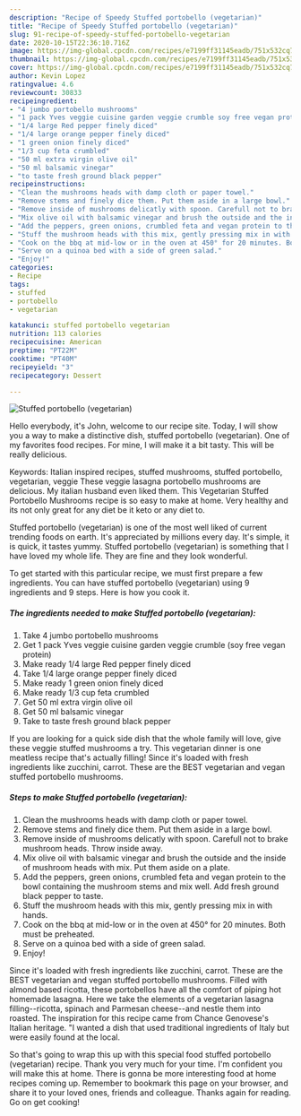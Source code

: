 ```yaml
---
description: "Recipe of Speedy Stuffed portobello (vegetarian)"
title: "Recipe of Speedy Stuffed portobello (vegetarian)"
slug: 91-recipe-of-speedy-stuffed-portobello-vegetarian
date: 2020-10-15T22:36:10.716Z
image: https://img-global.cpcdn.com/recipes/e7199ff31145eadb/751x532cq70/stuffed-portobello-vegetarian-recipe-main-photo.jpg
thumbnail: https://img-global.cpcdn.com/recipes/e7199ff31145eadb/751x532cq70/stuffed-portobello-vegetarian-recipe-main-photo.jpg
cover: https://img-global.cpcdn.com/recipes/e7199ff31145eadb/751x532cq70/stuffed-portobello-vegetarian-recipe-main-photo.jpg
author: Kevin Lopez
ratingvalue: 4.6
reviewcount: 30833
recipeingredient:
- "4 jumbo portobello mushrooms"
- "1 pack Yves veggie cuisine garden veggie crumble soy free vegan protein"
- "1/4 large Red pepper finely diced"
- "1/4 large orange pepper finely diced"
- "1 green onion finely diced"
- "1/3 cup feta crumbled"
- "50 ml extra virgin olive oil"
- "50 ml balsamic vinegar"
- "to taste fresh ground black pepper"
recipeinstructions:
- "Clean the mushrooms heads with damp cloth or paper towel."
- "Remove stems and finely dice them. Put them aside in a large bowl."
- "Remove inside of mushrooms delicatly with spoon. Carefull not to brake mushroom heads. Throw inside away."
- "Mix olive oil with balsamic vinegar and brush the outside and the inside of mushroom heads with mix. Put them aside on a plate."
- "Add the peppers, green onions, crumbled feta and vegan protein to the bowl containing the mushroom stems and mix well. Add fresh ground black pepper to taste."
- "Stuff the mushroom heads with this mix, gently pressing mix in with hands."
- "Cook on the bbq at mid-low or in the oven at 450° for 20 minutes. Both must be preheated."
- "Serve on a quinoa bed with a side of green salad."
- "Enjoy!"
categories:
- Recipe
tags:
- stuffed
- portobello
- vegetarian

katakunci: stuffed portobello vegetarian 
nutrition: 113 calories
recipecuisine: American
preptime: "PT22M"
cooktime: "PT40M"
recipeyield: "3"
recipecategory: Dessert

---
```



![Stuffed portobello (vegetarian)](https://img-global.cpcdn.com/recipes/e7199ff31145eadb/751x532cq70/stuffed-portobello-vegetarian-recipe-main-photo.jpg)

Hello everybody, it's John, welcome to our recipe site. Today, I will show you a way to make a distinctive dish, stuffed portobello (vegetarian). One of my favorites food recipes. For mine, I will make it a bit tasty. This will be really delicious.

Keywords: Italian inspired recipes, stuffed mushrooms, stuffed portobello, vegetarian, veggie These veggie lasagna portobello mushrooms are delicious. My italian husband even liked them. This Vegetarian Stuffed Portobello Mushrooms recipe is so easy to make at home. Very healthy and its not only great for any diet be it keto or any diet to.

Stuffed portobello (vegetarian) is one of the most well liked of current trending foods on earth. It's appreciated by millions every day. It's simple, it is quick, it tastes yummy. Stuffed portobello (vegetarian) is something that I have loved my whole life. They are fine and they look wonderful.


To get started with this particular recipe, we must first prepare a few ingredients. You can have stuffed portobello (vegetarian) using 9 ingredients and 9 steps. Here is how you cook it.

<!--inarticleads1-->

##### The ingredients needed to make Stuffed portobello (vegetarian):

1. Take 4 jumbo portobello mushrooms
1. Get 1 pack Yves veggie cuisine garden veggie crumble (soy free vegan protein)
1. Make ready 1/4 large Red pepper finely diced
1. Take 1/4 large orange pepper finely diced
1. Make ready 1 green onion finely diced
1. Make ready 1/3 cup feta crumbled
1. Get 50 ml extra virgin olive oil
1. Get 50 ml balsamic vinegar
1. Take to taste fresh ground black pepper


If you are looking for a quick side dish that the whole family will love, give these veggie stuffed mushrooms a try. This vegetarian dinner is one meatless recipe that&#39;s actually filling! Since it&#39;s loaded with fresh ingredients like zucchini, carrot. These are the BEST vegetarian and vegan stuffed portobello mushrooms. 

<!--inarticleads2-->

##### Steps to make Stuffed portobello (vegetarian):

1. Clean the mushrooms heads with damp cloth or paper towel.
1. Remove stems and finely dice them. Put them aside in a large bowl.
1. Remove inside of mushrooms delicatly with spoon. Carefull not to brake mushroom heads. Throw inside away.
1. Mix olive oil with balsamic vinegar and brush the outside and the inside of mushroom heads with mix. Put them aside on a plate.
1. Add the peppers, green onions, crumbled feta and vegan protein to the bowl containing the mushroom stems and mix well. Add fresh ground black pepper to taste.
1. Stuff the mushroom heads with this mix, gently pressing mix in with hands.
1. Cook on the bbq at mid-low or in the oven at 450° for 20 minutes. Both must be preheated.
1. Serve on a quinoa bed with a side of green salad.
1. Enjoy!


Since it&#39;s loaded with fresh ingredients like zucchini, carrot. These are the BEST vegetarian and vegan stuffed portobello mushrooms. Filled with almond based ricotta, these portobellos have all the comfort of piping hot homemade lasagna. Here we take the elements of a vegetarian lasagna filling--ricotta, spinach and Parmesan cheese--and nestle them into roasted. The inspiration for this recipe came from Chance Genovese&#39;s Italian heritage. &#34;I wanted a dish that used traditional ingredients of Italy but were easily found at the local. 

So that's going to wrap this up with this special food stuffed portobello (vegetarian) recipe. Thank you very much for your time. I'm confident you will make this at home. There is gonna be more interesting food at home recipes coming up. Remember to bookmark this page on your browser, and share it to your loved ones, friends and colleague. Thanks again for reading. Go on get cooking!
